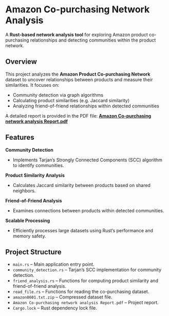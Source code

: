# Amazon Co-purchasing Network Analysis

A **Rust-based network analysis tool** for exploring Amazon product co-purchasing relationships and detecting communities within the product network.


## Overview

This project analyzes the **Amazon Product Co-purchasing Network** dataset to uncover relationships between products and measure their similarities. It focuses on:

- Community detection via graph algorithms
- Calculating product similarities (e.g. Jaccard similarity)
- Analyzing friend-of-friend relationships within detected communities

A detailed report is provided in the PDF file: [**Amazon Co-purchasing network analysis Report.pdf**](https://github.com/pnylin0720/Amazon-Co-purchasing-Network-Analysis/blob/main/Amazon%20Co-purchasing%20network%20analysis%20Report.pdf)


##  Features

 **Community Detection**  
- Implements Tarjan’s Strongly Connected Components (SCC) algorithm to identify communities.

 **Product Similarity Analysis**  
- Calculates Jaccard similarity between products based on shared neighbors.

 **Friend-of-Friend Analysis**  
- Examines connections between products within detected communities.

 **Scalable Processing**  
- Efficiently processes large datasets using Rust’s performance and memory safety.


##  Project Structure

- `main.rs` – Main application entry point.
- `community_detection.rs` – Tarjan’s SCC implementation for community detection.
- `friend_analysis.rs` – Functions for computing product similarity and friend-of-friend analysis.
- `read_file.rs` – Functions for reading the co-purchasing dataset.
- `amazon0601.txt.zip` – Compressed dataset file.
- `Amazon Co-purchasing network analysis Report.pdf` – Project report.
- `Cargo.lock` – Rust dependency lock file.

